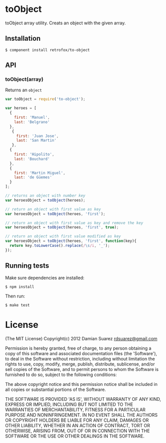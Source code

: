 
# toObject

  toObject array utility. Creats an object with the given array.

## Installation

    $ component install retrofox/to-object

## API

### toObject(array)

  Returns an `object`

```js
var toObject = require('to-object');

var heroes = [
  {
    first: 'Manuel',
    last: 'Belgrano'
  },
   {
     first: 'Juan Jose',
     last: 'San Martin'
   },
  {
    first: 'Hipolito',
    last: 'Bouchard'
  },
  {
    first: 'Martin Miguel',
    last: 'de Güemes'
  }
];

// returns an object with number key
var heroesObject = toObject(heroes);

// return an object with first value as key
var heroesObject = toObject(heroes, 'first');

// return an object with first value as key and remove the key
var heroesObject = toObject(heroes, 'first', true);

// return an object with first value modified as key
var heroesObject = toObject(heroes, 'first', function(key){
  return key.toLowerCase().replace(/\s/i, '_');
});
```

## Running tests

Make sure dependencies are installed:

```
$ npm install
```

Then run:

```
$ make test
```

# License

(The MIT License)
Copyright(c) 2012 Damian Suarez <rdsuarez@gmail.com>

Permission is hereby granted, free of charge, to any person obtaining
a copy of this software and associated documentation files (the
'Software'), to deal in the Software without restriction, including
without limitation the rights to use, copy, modify, merge, publish,
distribute, sublicense, and/or sell copies of the Software, and to
permit persons to whom the Software is furnished to do so, subject to
the following conditions:

The above copyright notice and this permission notice shall be
included in all copies or substantial portions of the Software.

THE SOFTWARE IS PROVIDED 'AS IS', WITHOUT WARRANTY OF ANY KIND,
EXPRESS OR IMPLIED, INCLUDING BUT NOT LIMITED TO THE WARRANTIES OF
MERCHANTABILITY, FITNESS FOR A PARTICULAR PURPOSE AND NONINFRINGEMENT.
IN NO EVENT SHALL THE AUTHORS OR COPYRIGHT HOLDERS BE LIABLE FOR ANY
CLAIM, DAMAGES OR OTHER LIABILITY, WHETHER IN AN ACTION OF CONTRACT,
TORT OR OTHERWISE, ARISING FROM, OUT OF OR IN CONNECTION WITH THE
SOFTWARE OR THE USE OR OTHER DEALINGS IN THE SOFTWARE.
